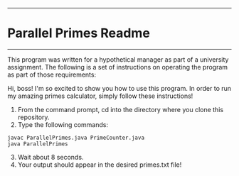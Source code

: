 *********************************
# Parallel Primes Readme
*********************************

This program was written for a hypothetical manager as part of a university assignment. The following is a set of instructions on operating the program as part of those requirements:

Hi, boss! I'm so excited to show you how to use this program. In order to run my amazing primes calculator, simply follow these instructions!
1. From the command prompt, cd into the directory where you clone this repository.
2. Type the following commands:

```
javac ParallelPrimes.java PrimeCounter.java
java ParallelPrimes
```

3. Wait about 8 seconds.
4. Your output should appear in the desired primes.txt file!
